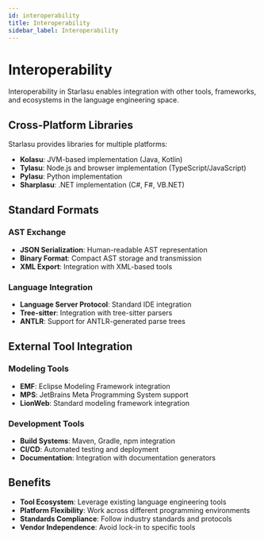```yaml
---
id: interoperability
title: Interoperability
sidebar_label: Interoperability
---
```


# Interoperability

Interoperability in Starlasu enables integration with other tools, frameworks, and ecosystems in the language engineering space.

## Cross-Platform Libraries

Starlasu provides libraries for multiple platforms:

- **Kolasu**: JVM-based implementation (Java, Kotlin)
- **Tylasu**: Node.js and browser implementation (TypeScript/JavaScript)
- **Pylasu**: Python implementation
- **Sharplasu**: .NET implementation (C#, F#, VB.NET)

## Standard Formats

### AST Exchange
- **JSON Serialization**: Human-readable AST representation
- **Binary Format**: Compact AST storage and transmission
- **XML Export**: Integration with XML-based tools

### Language Integration
- **Language Server Protocol**: Standard IDE integration
- **Tree-sitter**: Integration with tree-sitter parsers
- **ANTLR**: Support for ANTLR-generated parse trees

## External Tool Integration

### Modeling Tools
- **EMF**: Eclipse Modeling Framework integration
- **MPS**: JetBrains Meta Programming System support
- **LionWeb**: Standard modeling framework integration

### Development Tools
- **Build Systems**: Maven, Gradle, npm integration
- **CI/CD**: Automated testing and deployment
- **Documentation**: Integration with documentation generators

## Benefits

- **Tool Ecosystem**: Leverage existing language engineering tools
- **Platform Flexibility**: Work across different programming environments
- **Standards Compliance**: Follow industry standards and protocols
- **Vendor Independence**: Avoid lock-in to specific tools 